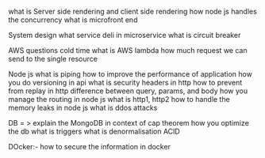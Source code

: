 what is Server side rendering and client side rendering
how node js handles the concurrency
what is microfront end


System design
what service deli in microservice
what is circuit breaker


AWS questions
cold time
what is AWS lambda
how much request we can send to the single resource

Node js
what is piping
how to improve the performance of application
how you do versioning in api
what is security headers in http
how to prevent from replay in http
difference between query, params, and body
how you manage the routing in node js
what is http1, http2
how to handle the memory leaks in node js
what is ddos attacks

DB = >
explain the MongoDB in context of cap theorem
how you optimize the db
what is triggers
what is denormalisation
ACID

DOcker:-
how to secure the information in docker




